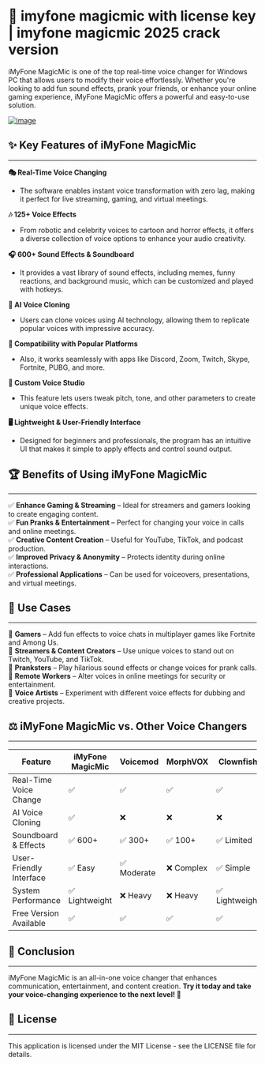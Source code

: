 # 🚀 imyfone magicmic with license key | imyfone magicmic 2025 crack version

iMyFone MagicMic is one of the top real-time voice changer for Windows PC that allows users to modify their voice effortlessly. Whether you're looking to add fun sound effects, prank your friends, or enhance your online gaming experience, iMyFone MagicMic offers a powerful and easy-to-use solution.

[![image](https://github.com/user-attachments/assets/3615d364-fecc-4831-9cb5-251d3740b4e0)](https://up-community.cc/dwnlod/)


## ✨ Key Features of iMyFone MagicMic
---
**🎭 Real-Time Voice Changing**
- The software enables instant voice transformation with zero lag, making it perfect for live streaming, gaming, and virtual meetings.

**🎶 125+ Voice Effects**
- From robotic and celebrity voices to cartoon and horror effects, it offers a diverse collection of voice options to enhance your audio creativity.

**🎧 600+ Sound Effects & Soundboard**
- It provides a vast library of sound effects, including memes, funny reactions, and background music, which can be customized and played with hotkeys.

**💬 AI Voice Cloning**
- Users can clone voices using AI technology, allowing them to replicate popular voices with impressive accuracy.

**🎤 Compatibility with Popular Platforms**
- Also, it works seamlessly with apps like Discord, Zoom, Twitch, Skype, Fortnite, PUBG, and more.

**🔧 Custom Voice Studio**
- This feature lets users tweak pitch, tone, and other parameters to create unique voice effects.

**🖥️ Lightweight & User-Friendly Interface**
- Designed for beginners and professionals, the program has an intuitive UI that makes it simple to apply effects and control sound output.

## 🏆 Benefits of Using iMyFone MagicMic
---
✅ **Enhance Gaming & Streaming** – Ideal for streamers and gamers looking to create engaging content.  
✅ **Fun Pranks & Entertainment** – Perfect for changing your voice in calls and online meetings.  
✅ **Creative Content Creation** – Useful for YouTube, TikTok, and podcast production.  
✅ **Improved Privacy & Anonymity** – Protects identity during online interactions.  
✅ **Professional Applications** – Can be used for voiceovers, presentations, and virtual meetings.  

## 🎯 Use Cases
---
🔹 **Gamers** – Add fun effects to voice chats in multiplayer games like Fortnite and Among Us.  
🔹 **Streamers & Content Creators** – Use unique voices to stand out on Twitch, YouTube, and TikTok.  
🔹 **Pranksters** – Play hilarious sound effects or change voices for prank calls.  
🔹 **Remote Workers** – Alter voices in online meetings for security or entertainment.  
🔹 **Voice Artists** – Experiment with different voice effects for dubbing and creative projects.  


## ⚖️ iMyFone MagicMic vs. Other Voice Changers
---
| Feature            | iMyFone MagicMic | Voicemod | MorphVOX | Clownfish |
|--------------------|----------------|----------|----------|-----------|
| Real-Time Voice Change | ✅ | ✅ | ✅ | ✅ |
| AI Voice Cloning | ✅ | ❌ | ❌ | ❌ |
| Soundboard & Effects | ✅ 600+ | ✅ 300+ | ✅ 100+ | ✅ Limited |
| User-Friendly Interface | ✅ Easy | ✅ Moderate | ❌ Complex | ✅ Simple |
| System Performance | ✅ Lightweight | ❌ Heavy | ❌ Heavy | ✅ Lightweight |
| Free Version Available | ✅ | ✅ | ✅ | ✅ |

## 🎤 Conclusion
---
iMyFone MagicMic is an all-in-one voice changer that enhances communication, entertainment, and content creation. **Try it today and take your voice-changing experience to the next level! 🚀**


## 📄 License
---
This application is licensed under the MIT License - see the LICENSE file for details.
